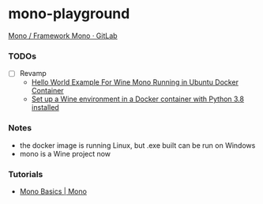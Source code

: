 mono-playground
===============
[Mono / Framework Mono · GitLab](https://gitlab.winehq.org/mono/mono)

### TODOs
- [ ] Revamp
  - [Hello World Example For Wine Mono Running in Ubuntu Docker Container](https://gist.github.com/jensmeder/96e258c48d7ef0b3e828a453c2fc667f)
  - [Set up a Wine environment in a Docker container with Python 3.8 installed](https://gist.github.com/arpieb/edb6ea64611baaaaec0a26213e0f1e14)

### Notes
- the docker image is running Linux, but .exe built can be run on Windows
- mono is a Wine project now

### Tutorials
- [Mono Basics | Mono](https://www.mono-project.com/docs/getting-started/mono-basics/)
